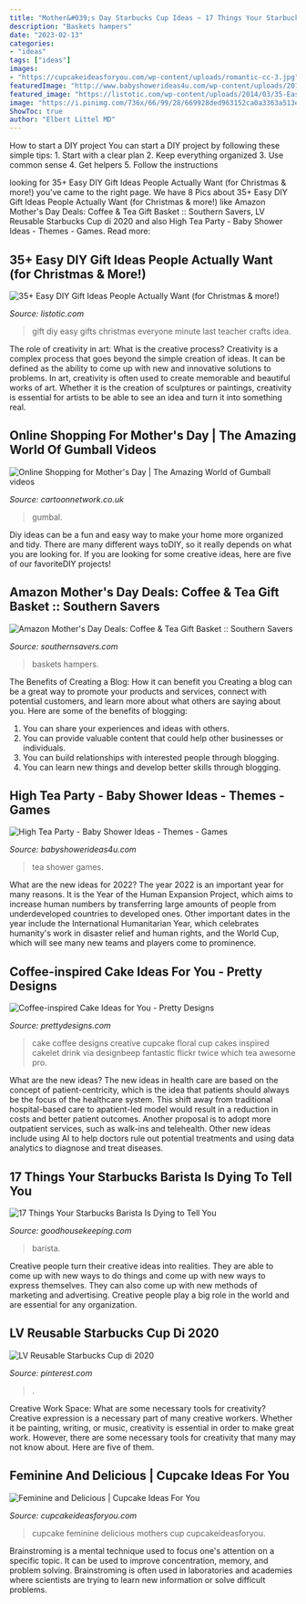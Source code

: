 ```yaml
---
title: "Mother&#039;s Day Starbucks Cup Ideas ~ 17 Things Your Starbucks Barista Is Dying To Tell You"
description: "Baskets hampers"
date: "2023-02-13"
categories:
- "ideas"
tags: ["ideas"]
images:
- "https://cupcakeideasforyou.com/wp-content/uploads/romantic-cc-3.jpg"
featuredImage: "http://www.babyshowerideas4u.com/wp-content/uploads/2014/01/560934_499562566741624_1453657766_n.jpg"
featured_image: "https://listotic.com/wp-content/uploads/2014/03/35-Easy-DIY-Gift-Ideas-That-Everyone-Will-Love6.jpg"
image: "https://i.pinimg.com/736x/66/99/28/669928ded963152ca0a3363a513ea061.jpg"
ShowToc: true
author: "Elbert Littel MD"
---
```



How to start a DIY project
You can start a DIY project by following these simple tips: 1. Start with a clear plan 2. Keep everything organized 3. Use common sense 4. Get helpers 5. Follow the instructions 
	

		
looking for 35+ Easy DIY Gift Ideas People Actually Want (for Christmas &amp; more!) you've came to the right page. We have 8 Pics about 35+ Easy DIY Gift Ideas People Actually Want (for Christmas &amp; more!) like Amazon Mother&#039;s Day Deals: Coffee &amp; Tea Gift Basket :: Southern Savers, LV Reusable Starbucks Cup di 2020 and also High Tea Party - Baby Shower Ideas - Themes - Games. Read more:
		
    
## 35+ Easy DIY Gift Ideas People Actually Want (for Christmas &amp; More!)

<img loading=lazy src="https://listotic.com/wp-content/uploads/2014/03/35-Easy-DIY-Gift-Ideas-That-Everyone-Will-Love6.jpg" onerror="this.onerror=null;this.src='https://tse3.mm.bing.net/th?id=OIP.bGjQAnZTujn12Yor17A_6AHaKo&amp;pid=15.1';" alt="35+ Easy DIY Gift Ideas People Actually Want (for Christmas &amp; more!)">

_Source: listotic.com_

>gift diy easy gifts christmas everyone minute last teacher crafts idea. 

	

The role of creativity in art: What is the creative process?
Creativity is a complex process that goes beyond the simple creation of ideas. It can be defined as the ability to come up with new and innovative solutions to problems. In art, creativity is often used to create memorable and beautiful works of art. Whether it is the creation of sculptures or paintings, creativity is essential for artists to be able to see an idea and turn it into something real.

    
## Online Shopping For Mother&#039;s Day | The Amazing World Of Gumball Videos

<img loading=lazy src="https://ti-content-global.cdn.turner.com/PROD-APAC/C_GUMBAL_XXXXX024_CKL_UKE/C_GUMBAL_XXXXX024_CKL_UKE_VIDSCREENSHOT.jpg" onerror="this.onerror=null;this.src='https://tse2.mm.bing.net/th?id=OIP.gU-aKyoRpfJBTGFqA4JUowHaD1&amp;pid=15.1';" alt="Online Shopping for Mother&#039;s Day | The Amazing World of Gumball videos">

_Source: cartoonnetwork.co.uk_

>gumbal. 

	

Diy ideas can be a fun and easy way to make your home more organized and tidy. There are many different ways toDIY, so it really depends on what you are looking for. If you are looking for some creative ideas, here are five of our favoriteDIY projects!

    
## Amazon Mother&#039;s Day Deals: Coffee &amp; Tea Gift Basket :: Southern Savers

<img loading=lazy src="https://www.southernsavers.com/wp-content/uploads/2011/04/Wine.com-Gift-Basket.jpg" onerror="this.onerror=null;this.src='https://tse3.mm.bing.net/th?id=OIP.-JDk5vJzemaTuptRyZim2wHaHa&amp;pid=15.1';" alt="Amazon Mother&#039;s Day Deals: Coffee &amp; Tea Gift Basket :: Southern Savers">

_Source: southernsavers.com_

>baskets hampers. 

	

The Benefits of Creating a Blog: How it can benefit you
Creating a blog can be a great way to promote your products and services, connect with potential customers, and learn more about what others are saying about you. Here are some of the benefits of blogging:
1. You can share your experiences and ideas with others.
2. You can provide valuable content that could help other businesses or individuals.
3. You can build relationships with interested people through blogging.
4. You can learn new things and develop better skills through blogging.

    
## High Tea Party - Baby Shower Ideas - Themes - Games

<img loading=lazy src="http://www.babyshowerideas4u.com/wp-content/uploads/2014/01/560934_499562566741624_1453657766_n.jpg" onerror="this.onerror=null;this.src='https://tse4.mm.bing.net/th?id=OIP.-XY1edcbdHkH4sp51FB4cgHaFj&amp;pid=15.1';" alt="High Tea Party - Baby Shower Ideas - Themes - Games">

_Source: babyshowerideas4u.com_

>tea shower games. 

	

What are the new ideas for 2022?
The year 2022 is an important year for many reasons. It is the Year of the Human Expansion Project, which aims to increase human numbers by transferring large amounts of people from underdeveloped countries to developed ones. Other important dates in the year include the International Humanitarian Year, which celebrates humanity's work in disaster relief and human rights, and the World Cup, which will see many new teams and players come to prominence.

    
## Coffee-inspired Cake Ideas For You - Pretty Designs

<img loading=lazy src="http://www.prettydesigns.com/wp-content/uploads/2015/01/Floral-Coffee-Cake.jpg" onerror="this.onerror=null;this.src='https://tse2.mm.bing.net/th?id=OIP.GTHIPcqQdLKPiPPFnTj-AAHaFj&amp;pid=15.1';" alt="Coffee-inspired Cake Ideas for You - Pretty Designs">

_Source: prettydesigns.com_

>cake coffee designs creative cupcake floral cup cakes inspired cakelet drink via designbeep fantastic flickr twice which tea awesome pro. 

	

What are the new ideas?
The new ideas in health care are based on the concept of patient-centricity, which is the idea that patients should always be the focus of the healthcare system. This shift away from traditional hospital-based care to apatient-led model would result in a reduction in costs and better patient outcomes. Another proposal is to adopt more outpatient services, such as walk-ins and telehealth. Other new ideas include using AI to help doctors rule out potential treatments and using data analytics to diagnose and treat diseases.

    
## 17 Things Your Starbucks Barista Is Dying To Tell You

<img loading=lazy src="http://ghk.h-cdn.co/assets/16/19/1462807078-starbucks-counter.jpg" onerror="this.onerror=null;this.src='https://tse2.mm.bing.net/th?id=OIP.kKjH2M8MCVudMdld1XpQxQHaDt&amp;pid=15.1';" alt="17 Things Your Starbucks Barista Is Dying to Tell You">

_Source: goodhousekeeping.com_

>barista. 

	

Creative people turn their creative ideas into realities. They are able to come up with new ways to do things and come up with new ways to express themselves. They can also come up with new methods of marketing and advertising. Creative people play a big role in the world and are essential for any organization.

    
## LV Reusable Starbucks Cup Di 2020

<img loading=lazy src="https://i.pinimg.com/736x/66/99/28/669928ded963152ca0a3363a513ea061.jpg" onerror="this.onerror=null;this.src='https://tse4.mm.bing.net/th?id=OIP.ap3vPpwx0lWqwKzplxUvyAHaJ3&amp;pid=15.1';" alt="LV Reusable Starbucks Cup di 2020">

_Source: pinterest.com_

>. 

	

Creative Work Space: What are some necessary tools for creativity?
Creative expression is a necessary part of many creative workers. Whether it be painting, writing, or music, creativity is essential in order to make great work. However, there are some necessary tools for creativity that many may not know about. Here are five of them.

    
## Feminine And Delicious | Cupcake Ideas For You

<img loading=lazy src="https://cupcakeideasforyou.com/wp-content/uploads/romantic-cc-3.jpg" onerror="this.onerror=null;this.src='https://tse2.mm.bing.net/th?id=OIP.MQzEPEFJyCn2lWRD4Ub3RQHaGM&amp;pid=15.1';" alt="Feminine and Delicious | Cupcake Ideas For You">

_Source: cupcakeideasforyou.com_

>cupcake feminine delicious mothers cup cupcakeideasforyou. 

	

Brainstroming is a mental technique used to focus one's attention on a specific topic. It can be used to improve concentration, memory, and problem solving. Brainstroming is often used in laboratories and academies where scientists are trying to learn new information or solve difficult problems.

